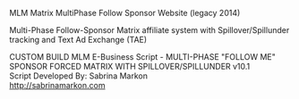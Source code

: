 MLM Matrix MultiPhase Follow Sponsor Website (legacy 2014)

Multi-Phase Follow-Sponsor Matrix affiliate system with Spillover/Spillunder tracking and Text Ad Exchange (TAE)

CUSTOM BUILD MLM E-Business Script - MULTI-PHASE "FOLLOW ME" SPONSOR FORCED MATRIX WITH SPILLOVER/SPILLUNDER v10.1      		      
Script Developed By: Sabrina Markon 				      
http://sabrinamarkon.com

